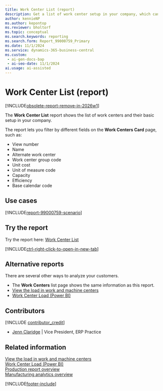 ```yaml
---
title: Work Center List (report)
description: Get a list of work center setup in your company, which can help you manage and schedule production activities efficiently.
author: kennieNP
ms.author: kepontop
ms.reviewer: bholtorf
ms.topic: conceptual
ms.search.keywords: reporting
ms.search.form: Report_99000759_Primary
ms.date: 11/1/2024
ms.service: dynamics-365-business-central
ms.custom:
 - ai-gen-docs-bap
 - ai-seo-date: 11/1/2024
ai.usage: ai-assisted
---
```


# Work Center List (report)

[!INCLUDE[obsolete-report-remove-in-2026w1](../includes/obsolete-report-remove-in-2026w1.md)]

The **Work Center List** report shows the list of work centers and their basic setup in your company.

The report lets you filter by different fields on the **Work Centers Card** page, such as:

- View number
- Name
- Alternate work center
- Work center group code
- Unit cost
- Unit of measure code
- Capacity
- Efficiency
- Base calendar code

## Use cases

[!INCLUDE[report-99000759-scenario](../includes/report-99000759-scenario-include.md)]

## Try the report

Try the report here: [Work Center List](https://businesscentral.dynamics.com?report=99000759)

[!INCLUDE[ctrl-right-click-to-open-in-new-tab](../includes/ctrl-right-click-to-open-in-new-tab.md)]

## Alternative reports

There are several other ways to analyze your customers.

- The **Work Centers** list page shows the same information as this report. 
- [View the load in work and machine centers](../production-how-to-view-the-load-on-work-centers.md)
- [Work Center Load (Power BI)](../manufacturing-powerbi-work-center-load.md) 

## Contributors

[!INCLUDE [contributor_credit](../includes/contributor_credit.md)]

- [Jenn Claridge](https://www.linkedin.com/in/jenn-morton-sabre/) | Vice President, ERP Practice

## Related information

[View the load in work and machine centers](../production-how-to-view-the-load-on-work-centers.md)  
[Work Center Load (Power BI)](../manufacturing-powerbi-work-center-load.md)  
[Production report overview](../production-reports.md)  
[Manufacturing analytics overview](../manufacturing-analytics-overview.md)  

[!INCLUDE[footer-include](../includes/footer-banner.md)]